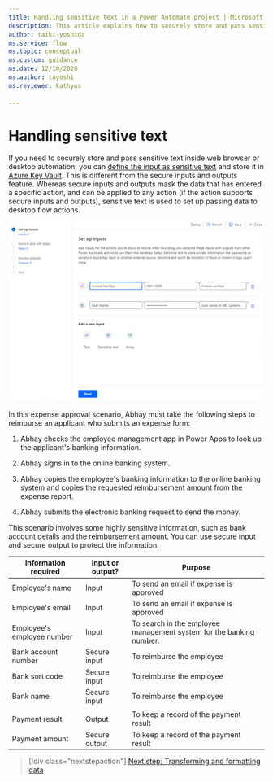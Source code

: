 ```yaml
---
title: Handling sensitive text in a Power Automate project | Microsoft Docs
description: This article explains how to securely store and pass sensitive text inside web browser or desktop automation.
author: taiki-yoshida
ms.service: flow
ms.topic: conceptual
ms.custom: guidance
ms.date: 12/10/2020
ms.author: tayoshi
ms.reviewer: kathyos

---
```


# Handling sensitive text

<!--Need to update the links to docs for sensitive text. I could only find in Legacy area.-->
If you need to securely store and pass sensitive text inside web browser or
desktop automation, you can [define the input as sensitive text](../../ui-flows/inputs-outputs-desktop.md)
and store it in [Azure Key Vault](https://docs.microsoft.com/azure/key-vault/general/overview). This is different from the secure inputs and outputs feature. Whereas secure inputs and outputs mask the
data that has entered a specific action, and can be applied to any action (if the action supports secure inputs and outputs), sensitive text is used to set up passing data to desktop flow
actions.

![Setting up sensitive text in desktop flows](media/ui-flow-secure-input.png "Setting up sensitive text in desktop flows")

In this expense approval scenario, Abhay must take the following steps to reimburse
an applicant who submits an expense form:

1.  Abhay checks the employee management app in Power Apps to look up the
    applicant's banking information.

2.  Abhay signs in to the online banking system.

3.  Abhay copies the employee's banking information to the online banking system
    and copies the requested reimbursement amount from the expense report.

4.  Abhay submits the electronic banking request to send the money.

This scenario involves some highly sensitive information, such as bank account
details and the reimbursement amount. You can use secure input and secure
output to protect the information.

|  Information required      | Input or output?    |    Purpose                                                  |
|----------------------------|---------------------|-------------------------------------------------------------|
| Employee's name            | Input               | To send an email if expense is approved                     |
| Employee's email           | Input               | To send an email if expense is approved                     |
| Employee's employee number | Input               | To search in the employee management system for the banking number. |
| Bank account number        | Secure input        | To reimburse the employee                                   |
| Bank sort code             | Secure input        | To reimburse the employee                                   |
| Bank name                  | Secure input        | To reimburse the employee                                   |
|                            |                     |                                                             |
| Payment result             | Output              | To keep a record of the payment result                            |
| Payment amount             | Secure output       | To keep a record of the payment result                            |

> [!div class="nextstepaction"]
> [Next step: Transforming and formatting data](transforming-formatting-data.md)